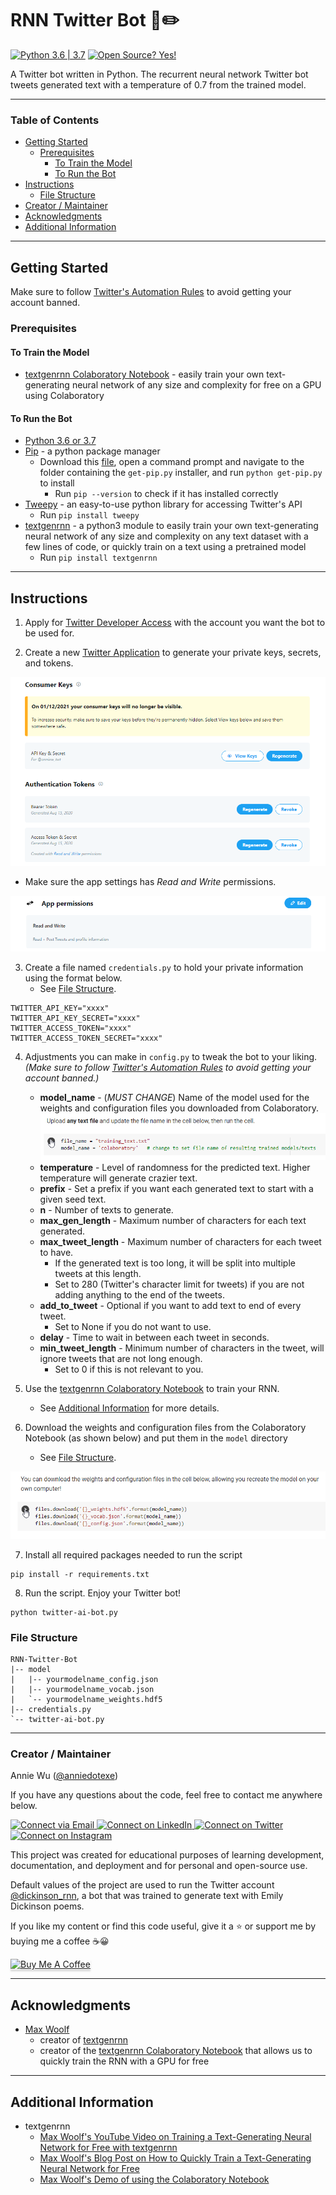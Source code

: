 # RNN Twitter Bot :robot::pencil2:

[![Python 3.6 | 3.7](https://img.shields.io/badge/python-3.6%20|%203.7-yellowgreen)](https://www.python.org/downloads/release/python-379/)
[![Open Source? Yes!](https://badgen.net/badge/Open%20Source%20%3F/Yes%21/blue?icon=github)](https://github.com/Naereen/badges/)

A Twitter bot written in Python. The recurrent neural network Twitter bot tweets generated text with a temperature of 0.7 from the trained model.

---

### Table of Contents

- [Getting Started](#getting-started)
    - [Prerequisites](#prerequisites)
        - [To Train the Model](#to-train-the-model)
        - [To Run the Bot](#to-run-the-bot)
- [Instructions](#instructions)
    - [File Structure](#file-structure)
- [Creator / Maintainer](#creator-maintainer)
- [Acknowledgments](#acknowledgments)
- [Additional Information](#additional-information)

---

## Getting Started

Make sure to follow [Twitter's Automation Rules](https://help.twitter.com/en/rules-and-policies/twitter-automation) to avoid getting your account banned.

### Prerequisites

#### To Train the Model

- [textgenrnn Colaboratory Notebook](https://colab.research.google.com/drive/1mMKGnVxirJnqDViH7BDJxFqWrsXlPSoK) - easily train your own text-generating neural network of any size and complexity for free on a GPU using Colaboratory

#### To Run the Bot

- [Python 3.6 or 3.7](https://www.python.org/downloads/release/python-379/)
- [Pip](https://pypi.org/project/pip/) - a python package manager
    - Download this [file](https://bootstrap.pypa.io/get-pip.py), open a command prompt and navigate to the folder containing the `get-pip.py` installer, and run `python get-pip.py` to install
        - Run `pip --version` to check if it has installed correctly
- [Tweepy](http://docs.tweepy.org/en/latest/index.html) - an easy-to-use python library for accessing Twitter's API
    - Run `pip install tweepy`
- [textgenrnn](https://github.com/minimaxir/textgenrnn) - a python3 module to easily train your own text-generating neural network of any size and complexity on any text dataset with a few lines of code, or quickly train on a text using a pretrained model
    - Run `pip install textgenrnn`

---

## Instructions

1. Apply for [Twitter Developer Access](https://developer.twitter.com/en/apply-for-access) with the account you want the bot to be used for.

2. Create a new [Twitter Application](https://developer.twitter.com/app/new) to generate your private keys, secrets, and tokens.

![Keys and Secrets](resources-for-readme/keys-secrets.png)

- Make sure the app settings has *Read and Write* permissions.

![App Permissions](resources-for-readme/app-permissions.png)

3. Create a file named `credentials.py` to hold your private information using the format below.
    - See [File Structure](#file-structure).

```
TWITTER_API_KEY="xxxx"
TWITTER_API_KEY_SECRET="xxxx"
TWITTER_ACCESS_TOKEN="xxxx"
TWITTER_ACCESS_TOKEN_SECRET="xxxx"
```

4. Adjustments you can make in `config.py` to tweak the bot to your liking. *(Make sure to follow [Twitter's Automation Rules](https://help.twitter.com/en/rules-and-policies/twitter-automation) to avoid getting your account banned.)*
    - **model_name** - (*MUST CHANGE*) Name of the model used for the weights and configuration files you downloaded from Colaboratory.
    ![Model Name](resources-for-readme/model-name.png)
    - **temperature** - Level of randomness for the predicted text. Higher temperature will generate crazier text. 
    - **prefix** - Set a prefix if you want each generated text to start with a given seed text.
    - **n** - Number of texts to generate.
    - **max_gen_length** - Maximum number of characters for each text generated.
    - **max_tweet_length** - Maximum number of characters for each tweet to have.
        - If the generated text is too long, it will be split into multiple tweets at this length.
        - Set to 280 (Twitter's character limit for tweets) if you are not adding anything to the end of the tweets.
    - **add_to_tweet** - Optional if you want to add text to end of every tweet.
        - Set to None if you do not want to use.
    - **delay** - Time to wait in between each tweet in seconds.
    - **min_tweet_length** - Minimum number of characters in the tweet, will ignore tweets that are not long enough.
        - Set to 0 if this is not relevant to you.

5. Use the [textgenrnn Colaboratory Notebook](https://colab.research.google.com/drive/1mMKGnVxirJnqDViH7BDJxFqWrsXlPSoK) to train your RNN.
    - See [Additional Information](#additional-information) for more details. 

6. Download the weights and configuration files from the Colaboratory Notebook (as shown below) and put them in the `model` directory
    - See [File Structure](#file-structure).

![Download Weight and Config Files](resources-for-readme/download-files.png)

7. Install all required packages needed to run the script

```
pip install -r requirements.txt
```

8. Run the script. Enjoy your Twitter bot!
```
python twitter-ai-bot.py
```

### File Structure

```
RNN-Twitter-Bot
|-- model
|   |-- yourmodelname_config.json
|   |-- yourmodelname_vocab.json
|   `-- yourmodelname_weights.hdf5
|-- credentials.py
`-- twitter-ai-bot.py
```

---

### Creator / Maintainer

Annie Wu ([@anniedotexe](https://github.com/anniedotexe)) 

If you have any questions about the code, feel free to contact me anywhere below.

<p align="left">
  <a href="mailto:anniewu2303@gmail.com"> 
    <img alt="Connect via Email" src="https://img.shields.io/badge/Gmail-c14438?style=flat&logo=Gmail&logoColor=white" />
  </a>
  <a href="https://www.linkedin.com/in/anniewu2303/"> 
    <img alt="Connect on LinkedIn" src="https://img.shields.io/badge/-LinkedIn-0072b1?style=flat&logo=Linkedin&logoColor=white" />
  </a>
  <a href="https://twitter.com/anniedotexe"> 
    <img alt="Connect on Twitter" src="https://img.shields.io/badge/-Twitter-00acee?style=flat&logo=Twitter&logoColor=white" />
  </a>
  <a href="https://www.instagram.com/anniedotexe/"> 
    <img alt="Connect on Instagram" src="https://img.shields.io/badge/-Instagram-E1306C?style=flat&logo=instagram&logoColor=white" />
  </a>
</p>

This project was created for educational purposes of learning development, documentation, and deployment and for personal and open-source use.

Default values of the project are used to run the Twitter account [@dickinson_rnn](https://twitter.com/dickinson_rnn), a bot that was trained to generate text with Emily Dickinson poems.

If you like my content or find this code useful, give it a :star: or support me by buying me a coffee :coffee::grinning:

<a href="https://www.buymeacoffee.com/anniedotexe" target="_blank"><img src="https://www.buymeacoffee.com/assets/img/custom_images/orange_img.png" alt="Buy Me A Coffee" style="height: 41px !important;width: 174px !important;box-shadow: 0px 3px 2px 0px rgba(190, 190, 190, 0.5) !important;-webkit-box-shadow: 0px 3px 2px 0px rgba(190, 190, 190, 0.5) !important;" ></a>

---

## Acknowledgments

- [Max Woolf](https://minimaxir.com/) 
    - creator of [textgenrnn](https://github.com/minimaxir/textgenrnn)
    - creator of the [textgenrnn Colaboratory Notebook](https://colab.research.google.com/drive/1mMKGnVxirJnqDViH7BDJxFqWrsXlPSoK) that allows us to quickly train the RNN with a GPU for free

---

## Additional Information

- textgenrnn
    - [Max Woolf's YouTube Video on Training a Text-Generating Neural Network for Free with textgenrnn](https://www.youtube.com/watch?v=RW7mP6BfZuY)
    - [Max Woolf's Blog Post on How to Quickly Train a Text-Generating Neural Network for Free](https://minimaxir.com/2018/05/text-neural-networks/)
    - [Max Woolf's Demo of using the Colaboratory Notebook](https://github.com/minimaxir/textgenrnn/blob/master/docs/textgenrnn-demo.ipynb)
